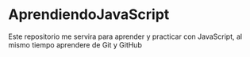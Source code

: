 # AprendiendoJavaScript
Este repositorio me servira para aprender y practicar con JavaScript, al mismo tiempo aprendere de Git y GitHub
